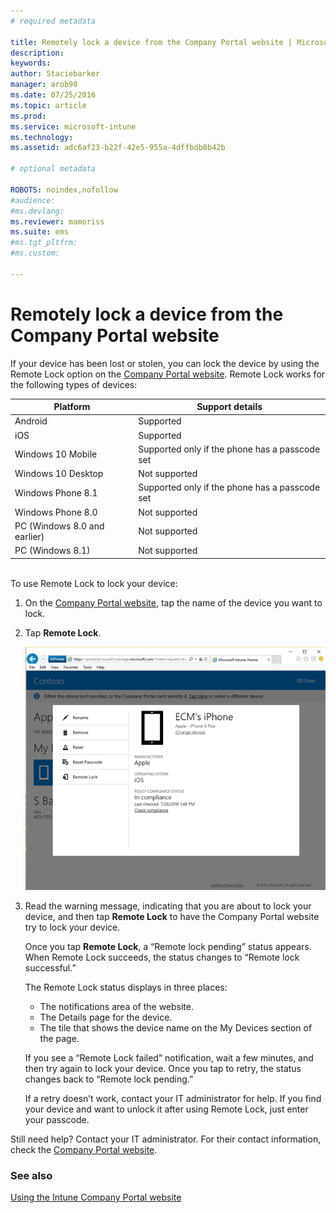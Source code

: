 ```yaml
---
# required metadata

title: Remotely lock a device from the Company Portal website | Microsoft Intune
description:
keywords:
author: Staciebarker
manager: arob98
ms.date: 07/25/2016
ms.topic: article
ms.prod:
ms.service: microsoft-intune
ms.technology:
ms.assetid: adc6af23-b22f-42e5-955a-4dffbdb8b42b

# optional metadata

ROBOTS: noindex,nofollow
#audience:
#ms.devlang:
ms.reviewer: mamoriss
ms.suite: ems
#ms.tgt_pltfrm:
#ms.custom:

---
```



# Remotely lock a device from the Company Portal website

If your device has been lost or stolen, you can lock the device by using the Remote Lock option on the [Company Portal website](http://portal.manage.microsoft.com). Remote Lock works for the following types of devices:

Platform  |Support details  
---------|---------
Android | Supported       
iOS | Supported
Windows 10 Mobile | Supported only if the phone has a passcode set     
Windows 10 Desktop | Not supported  
Windows Phone 8.1 | Supported only if the phone has a passcode set
Windows Phone 8.0 | Not supported
PC (Windows 8.0 and earlier) | Not supported       
PC (Windows 8.1) | Not supported

</br>
To use Remote Lock to lock your device:

1.	On the [Company Portal website](http://portal.manage.microsoft.com), tap the name of the device you want to lock.

2.	Tap **Remote Lock**.

	![remote-lock-option-on-company-portal-website](./media/iwp-screen-with-all-options.png)

3.	Read the warning message, indicating that you are about to lock your device, and then tap **Remote Lock** to have the Company Portal website try to lock your device.

	Once you tap **Remote Lock**, a “Remote lock pending” status appears.  When Remote Lock succeeds, the status changes to “Remote lock successful.”

	The Remote Lock status displays in three places:

	* The notifications area of the website. 
	* The Details page for the device.
	* The tile that shows the device name on the My Devices section of the page.

	If you see a “Remote Lock failed” notification, wait a few minutes, and then try again to lock your device. Once you tap to retry, the status changes back to “Remote lock pending.” 

	If a retry doesn’t work, contact your IT administrator for help. If you find your device and want to unlock it after using Remote Lock, just enter your passcode.

Still need help? Contact your IT administrator. For their contact information, check the [Company Portal website](http://portal.manage.microsoft.com).

### See also
[Using the Intune Company Portal website](using-the-intune-company-portal-website.md)